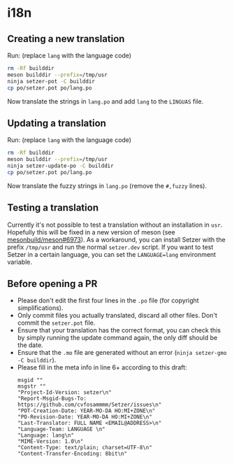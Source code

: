 # i18n

## Creating a new translation

Run: (replace `lang` with the language code)
```bash
rm -Rf builddir
meson builddir --prefix=/tmp/usr
ninja setzer-pot -C builddir
cp po/setzer.pot po/lang.po
```
Now translate the strings in `lang.po` and add `lang` to the `LINGUAS` file.

## Updating a translation

Run: (replace `lang` with the language code)
```bash
rm -Rf builddir
meson builddir --prefix=/tmp/usr
ninja setzer-update-po -C builddir
cp po/setzer.pot po/lang.po
```
Now translate the fuzzy strings in `lang.po` (remove the `#,fuzzy` lines).

## Testing a translation

Currently it's not possible to test a translation without an installation in `usr`. Hopefully this will be fixed in a new version of meson (see [mesonbuild/meson#6973](https://github.com/mesonbuild/meson/issues/6973)).
As a workaround, you can install Setzer with the prefix `/tmp/usr` and run the normal `setzer.dev` script. If you want to test Setzer in a certain language, you can set the `LANGUAGE=lang` environment variable.

## Before opening a PR

- Please don't edit the first four lines in the `.po` file (for copyright simplifications).
- Only commit files you actually translated, discard all other files. Don't commit the `setzer.pot` file.
- Ensure that your translation has the correct format, you can check this by simply running the update command again, the only diff should be the date.
- Ensure that the `.mo` file are generated without an error (`ninja setzer-gmo -C builddir`).
- Please fill in the meta info in line 6+ according to this draft: 
  ```
  msgid ""
  msgstr ""
  "Project-Id-Version: setzer\n"
  "Report-Msgid-Bugs-To: https://github.com/cvfosammmm/Setzer/issues\n"
  "POT-Creation-Date: YEAR-MO-DA HO:MI+ZONE\n"
  "PO-Revision-Date: YEAR-MO-DA HO:MI+ZONE\n"
  "Last-Translator: FULL NAME <EMAIL@ADDRESS>\n"
  "Language-Team: LANGUAGE \n"
  "Language: lang\n"
  "MIME-Version: 1.0\n"
  "Content-Type: text/plain; charset=UTF-8\n"
  "Content-Transfer-Encoding: 8bit\n"
  ```
